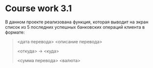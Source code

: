 # Course work 3.1
В данном проекте реализована функция, которая выводит на экран список из 5 последних успешных банковских операций клиента в формате:

> <дата перевода> <описание перевода>
>
> <откуда> -> <куда>
>
> <сумма перевода> <валюта>
